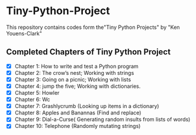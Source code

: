 # Tiny-Python-Project
This repository contains codes form the"Tiny Python Projects" by "Ken Youens-Clark"

## Completed Chapters of Tiny Python Project
- [x] Chapter 1: How to write and test a Python program
- [x] Chapter 2: The crow’s nest; Working with strings
- [x] Chapter 3: Going on a picnic; Working with lists
- [x] Chapter 4: jump the five; Working with dictionaries.
- [x] Chapter 5: Howler
- [x] Chapter 6: Wc
- [x] Chapter 7: Grashlycrumb (Looking up items in a dictionary)
- [x] Chapter 8: Apples and Banannas (Find and replace)
- [x] Chapter 9: Dial-a-Curse( Generating random insults from lists of words)
- [x] Chapter 10: Telephone (Randomly mutating strings)
